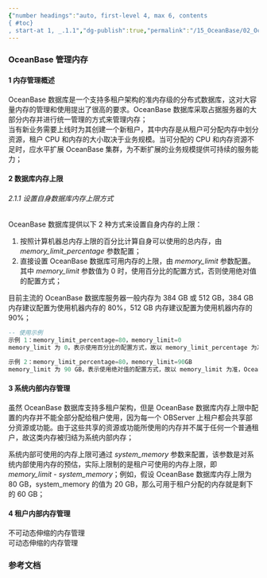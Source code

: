 ```yaml
---
{"number headings":"auto, first-level 4, max 6, contents
{ #toc}
, start-at 1, _.1.1","dg-publish":true,"permalink":"/15_OceanBase/02_OceanBase 基本操作/集群和多租户管理/OceanBase 管理内存/","dgPassFrontmatter":true}
---
```



### OceanBase 管理内存
#### 1 内存管理概述  
OceanBase 数据库是一个支持多租户架构的准内存级的分布式数据库，这对大容量内存的管理和使用提出了很高的要求。OceanBase 数据库采取占据服务器的大部分内存并进行统一管理的方式来管理内存；  
当有新业务需要上线时为其创建一个新租户，其中内存是从租户可分配内存中划分资源，租户 CPU 和内存的大小取决于业务规模。当可分配的 CPU 和内存资源不足时，应水平扩展 OceanBase 集群，为不断扩展的业务规模提供可持续的服务能力；  

#### 2 数据库内存上限  
###### 2.1.1 设置自身数据库内存上限方式  
OceanBase 数据库提供以下 2 种方式来设置自身内存的上限：  
1. 按照计算机器总内存上限的百分比计算自身可以使用的总内存，由 *memory_limit_percentage* 参数配置；  
2. 直接设置 OceanBase 数据库可用内存的上限，由 *memory_limit* 参数配置。其中 *memory_limit* 参数值为 0 时，使用百分比的配置方式，否则使用绝对值的配置方式；  

目前主流的 OceanBase 数据库服务器一般内存为 384 GB 或 512 GB，384 GB 内存建议配置为使用机器内存的 80%，512 GB 内存建议配置为使用机器内存的 90%；  

```sql
-- 使用示例
示例 1：memory_limit_percentage=80，memory_limit=0  
memory_limit 为 0，表示使用百分比的配置方式，故以 memory_limit_percentage 为准，OceanBase 数据库内存上限为 100 GB * 80% = 80 GB；  

示例 2：memory_limit_percentage=80，memory_limit=90GB  
memory_limit 为 90 GB，表示使用绝对值的配置方式，故以 memory_limit 为准，OceanBase 数据库内存上限为 90 GB；  
```


#### 3 系统内部内存管理  
虽然 OceanBase 数据库支持多租户架构，但是 OceanBase 数据库内存上限中配置的内存并不能全部分配给租户使用，因为每一个 OBServer 上租户都会共享部分资源或功能。由于这些共享的资源或功能所使用的内存并不属于任何一个普通租户，故这类内存被归结为系统内部内存；

系统内部可使用的内存上限可通过 *system_memory* 参数来配置，该参数是对系统内部使用内存的预估，实际上限制的是租户可使用的内存上限，即 *memory_limit - system_memory*；例如，假设 OceanBase 数据库内存上限为 80 GB，system_memory 的值为 20 GB，那么可用于租户分配的内存就是剩下的 60 GB；  

#### 4 租户内部内存管理  
不可动态伸缩的内存管理  
可动态伸缩的内存管理


### 参考文档



